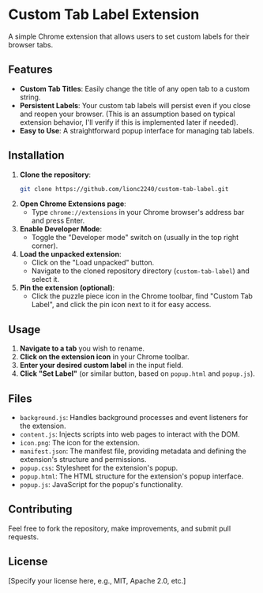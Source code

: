 # Custom Tab Label Extension

A simple Chrome extension that allows users to set custom labels for their browser tabs.

## Features

- **Custom Tab Titles**: Easily change the title of any open tab to a custom string.
- **Persistent Labels**: Your custom tab labels will persist even if you close and reopen your browser. (This is an assumption based on typical extension behavior, I'll verify if this is implemented later if needed).
- **Easy to Use**: A straightforward popup interface for managing tab labels.

## Installation

1.  **Clone the repository**:
    ```bash
    git clone https://github.com/lionc2240/custom-tab-label.git
    ```
2.  **Open Chrome Extensions page**:
    -   Type `chrome://extensions` in your Chrome browser's address bar and press Enter.
3.  **Enable Developer Mode**:
    -   Toggle the "Developer mode" switch on (usually in the top right corner).
4.  **Load the unpacked extension**:
    -   Click on the "Load unpacked" button.
    -   Navigate to the cloned repository directory (`custom-tab-label`) and select it.
5.  **Pin the extension (optional)**:
    -   Click the puzzle piece icon in the Chrome toolbar, find "Custom Tab Label", and click the pin icon next to it for easy access.

## Usage

1.  **Navigate to a tab** you wish to rename.
2.  **Click on the extension icon** in your Chrome toolbar.
3.  **Enter your desired custom label** in the input field.
4.  **Click "Set Label"** (or similar button, based on `popup.html` and `popup.js`).

## Files

-   `background.js`: Handles background processes and event listeners for the extension.
-   `content.js`: Injects scripts into web pages to interact with the DOM.
-   `icon.png`: The icon for the extension.
-   `manifest.json`: The manifest file, providing metadata and defining the extension's structure and permissions.
-   `popup.css`: Stylesheet for the extension's popup.
-   `popup.html`: The HTML structure for the extension's popup interface.
-   `popup.js`: JavaScript for the popup's functionality.

## Contributing

Feel free to fork the repository, make improvements, and submit pull requests.

## License

[Specify your license here, e.g., MIT, Apache 2.0, etc.]
